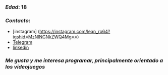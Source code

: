 
### *Edad*: 18
### *Contacto*:
  - [instagram] (https://instagram.com/lean_ro64?igshid=MzNlNGNkZWQ4Mg==)
  - [Telegram](https://t.me/leandroRoca)
  - [linkedin](https://www.linkedin.com/in/leandro-roca-93a093271)
### *Me gusta y me interesa programar, principalmente orientado a los videojuegos*    

